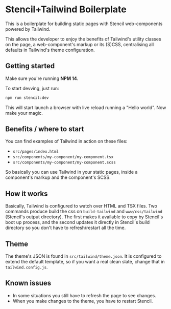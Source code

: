 # Stencil+Tailwind Boilerplate

This is a boilerplate for building static pages with Stencil web-components powered by Tailwind.

This allows the developer to enjoy the benefits of Tailwind's utility classes on the page, a web-component's markup or its (S)CSS, centralising all defaults in Tailwind's theme configuration.

## Getting started

Make sure you're running **NPM 14**.

To start devving, just run:

```bash
npm run stencil:dev
```

This will start launch a browser with live reload running a "Hello world". Now make your magic.

## Benefits / where to start

You can find examples of Tailwind in action on these files:
- `src/pages/index.html`
- `src/components/my-component/my-component.tsx`
- `src/components/my-component/my-component.scss`

So basically you can use Tailwind in your static pages, inside a component's markup and the component's SCSS.

## How it works

Basically, Tailwind is configured to watch over HTML and TSX files. Two commands produce build the css on `build-tailwind` and `www/css/tailwind` (Stencil's output directory). The first makes it available to copy by Stencil's boot up process, and the second updates it directly in Stencil's build directory so you don't have to refresh/restart all the time.

## Theme

The theme's JSON is found in `src/tailwind/theme.json`. It is configured to extend the default template, so if you want a real clean slate, change that in `tailwind.config.js`.

## Known issues

- In some situations you still have to refresh the page to see changes.
- When you make changes to the theme, you have to restart Stencil.